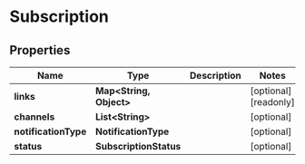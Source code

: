 

# Subscription


## Properties

| Name | Type | Description | Notes |
|------------ | ------------- | ------------- | -------------|
|**links** | **Map&lt;String, Object&gt;** |  |  [optional] [readonly] |
|**channels** | **List&lt;String&gt;** |  |  [optional] |
|**notificationType** | **NotificationType** |  |  [optional] |
|**status** | **SubscriptionStatus** |  |  [optional] |



